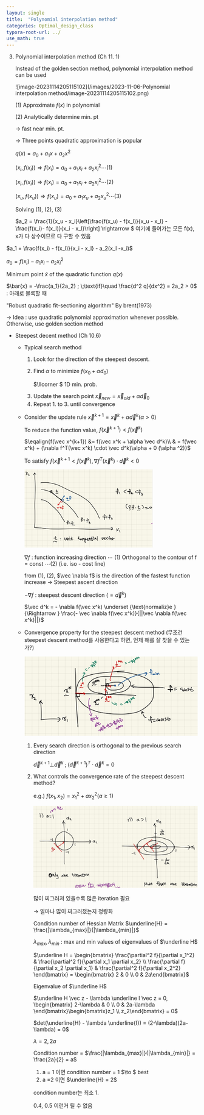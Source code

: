 ```yaml
---
layout: single
title:  "Polynomial interpolation method"
categories: Optimal_design_class
typora-root-url: ../
use_math: true
---
```


3. Polynomial interpolation method (Ch 11. 1)

   Instead of the golden section method, polynomial interpolation method can be used

   ![image-20231114205115102](/images/2023-11-06-Polynomial interpolation method/image-20231114205115102.png)

   (1) Approximate $f(x)$ in polynomial

   (2) Analytically determine min. pt

   $\rightarrow$ fast near min. pt.

   $\rightarrow$ Three points quadratic approximation is popular 

   $q(x) = a_0 + a_1 x + a_2 x^2$

   $(x_l, f(x_l)) \Rightarrow f(x_l) = a_0 + a_1 x_l +a_2 x_l^2 \cdots(1)$

   $(x_i, f(x_i)) \Rightarrow f(x_i) = a_0 + a_1 x_i + a_2 x_i^2 \cdots (2)$

   $(x_u, f(x_u)) \Rightarrow f(x_u) = a_0 + a_1x_u + a_2x_u^2 \cdots (3)$


   Solving (1), (2), (3)

   $a_2 = \frac{1}{x_u - x_i}\left[\frac{f(x_u) - f(x_l)}{x_u - x_l} - \frac{f(x_i)- f(x_l)}{x_i - x_l}\right] \rightarrow $ 여기에 들어가는 모든 f(x), x가 다 상수이므로 다 구할 수 있음


$a_1 = \frac{f(x_i) - f(x_l)}{x_i - x_l} - a_2(x_l -x_i)$

$a_0 = f(x_l) - a_1x_l - a_2x_l^2$

Minimum point $\bar{x}$ of the quadratic function $q(x)$

$\bar{x} = -\frac{a_1}{2a_2} ; \;\text{if}\quad \frac{d^2 q}{dx^2} = 2a_2 > 0$ : 아래로 볼록할 때

"Robust quadratic fit-sectioning algorithm" By brent(1973)

$\to$ Idea : use quadratic polynomial approximation whenever possible.
		Otherwise, use golden section method

- Steepest decent method (Ch 10.6)

  - Typical search method

    1) Look for the direction of the steepest descent.

    2) Find $\alpha$ to minimize $f(x_0 + \alpha d_0)$

       $\llcorner $ 1D min. prob.

    3. Update the search point $\vec x_{new} = \vec x_{old} +\alpha \vec d_0$
    4. Repeat 1. to 3. until convergence

  - Consider the update rule $\vec x^{k+1} = \vec x^k + \alpha \vec d^k (\alpha > 0)$

    To reduce the function value, $f(\vec x^{k+1}) < f(\vec x^k)$

    $\eqalign{f(\vec x^{k+1}) &= f(\vec x^k + \alpha \vec d^k)\\
    & = f(\vec x^k) + (\nabla f^T(\vec x^k) \cdot \vec d^k)\alpha + 0 (\alpha ^2)}$

    To satisfy $f(\vec x^{k+1} < f(\vec x^k), \nabla f^T(\vec x^k) \cdot \vec d^k < 0$

    <img src="/images/2023-11-06-Polynomial interpolation method/image-20231117183009114.png" alt="image-20231117183009114" style="zoom: 33%;" />

    $\nabla f$ : function increasing direction $\cdots$ (1)
    	 Orthogonal to the contour of f = const $\cdots (2)$   (i.e.    iso - cost line)

    from (1), (2), $\vec \nabla f$ is the direction of the fastest function increase $\to$ Steepest ascent direction

    $- \nabla f$ : steepest descent direction $(= \vec d^k)$

    $\vec d^k = - \nabla f(\vec x^k) \underset {\text{normaliz}e }{\Rightarrow } \frac{- \vec \nabla f(\vec x^k)}{||\vec \nabla f(\vec x^k)||}$

  - Convergence property for the steepest descent method
    (무조건 steepest descent method를 사용한다고 하면, 언제 해를 잘 찾을 수 있는가?)

    <img src="/images/2023-11-06-Polynomial interpolation method/image-20231117184624869.png" alt="image-20231117184624869" style="zoom:50%;" />

    1. Every search direction is orthogonal to the previous search direction

       $\vec d^{k+1} \bot \vec d^k \; ;  \; (\vec d^{k+1})^T \cdot \vec d^k = 0$ 

    2. What controls the convergence rate of the steepest descent method?

       e.g.) $f(x_1, x_2) = x_1^2 + a x_2^2 (a \geq 1)$

       <img src="/images/2023-11-06-Polynomial interpolation method/image-20231117185600544.png" alt="image-20231117185600544" style="zoom:50%;" />

        많이 찌그러져 있을수록 많은 iteration 필요

       $\to$ 얼마나 많이 찌그러졌는지 정량화

       Condition number of Hessian Matrix   $\underline{H} = \frac{|\lambda_{max}|}{|\lambda_{min}|}$

       $\lambda_{max}, \lambda_{min}$ : max and min values of eigenvalues of $\underline H$

       $\underline H = \begin{bmatrix} \frac{\partial^2 f}{\partial x_1^2} & \frac{\partial^2 f}{\partial x_1 \partial x_2} \\ \frac{\partial f}{\partial x_2 \partial x_1} & \frac{\partial^2 f}{\partial x_2^2} \end{bmatrix} = \begin{bmatrix} 2 & 0 \\ 0 & 2a\end{bmatrix}$

       Eigenvalue of $\underline H$

       $\underline H \vec z - \lambda \underline I \vec z = 0, \begin{bmatrix} 2-\lambda & 0 \\ 0 & 2a-\lambda \end{bmatrix}\begin{bmatrix}z_1 \\ z_2\end{bmatrix} = 0$
       
       $det(\underline{H} - \lambda \underline{I}) = (2-\lambda)(2a-\lambda) = 0$
       
       $\lambda  = 2, 2a$
       
       Condition number = $\frac{|\lambda_{max}|}{|\lambda_{min}|} = \frac{2a}{2} = a$
       
       1. a = 1 이면 condition number = 1 $\to $ best
       2. a =2 이면 $\underline{H} = 2$
       
       condition number는 최소 1.
       
       0.4, 0.5 이런거 될 수 없음
  
  